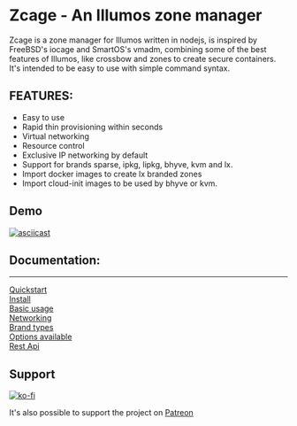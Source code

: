 # Zcage - An Illumos zone manager

Zcage is a zone manager for Illumos written in nodejs, is inspired by FreeBSD's 
iocage and SmartOS's vmadm, combining some of the best features of Illumos, like
crossbow and zones to create secure containers.  
It's intended to be easy to use with simple command syntax. 
  
  
## FEATURES:

* Easy to use
* Rapid thin provisioning within seconds
* Virtual networking
* Resource control
* Exclusive IP networking by default
* Support for brands sparse, ipkg, lipkg, bhyve, kvm and lx.
* Import docker images to create lx branded zones
* Import cloud-init images to be used by bhyve or kvm.

##  Demo

[![asciicast](https://asciinema.org/a/230321.svg)](https://asciinema.org/a/230321)
  

## Documentation:
--------------
   [Quickstart](https://github.com/cneira/zcage/blob/master/docs/quickstart.md)  
   [Install](https://github.com/cneira/zcage/blob/master/docs/install.md)  
   [Basic usage](https://github.com/cneira/zcage/blob/master/docs/basic-use.md)  
   [Networking](https://github.com/cneira/zcage/blob/master/docs/networking.md)  
   [Brand types](https://github.com/cneira/zcage/blob/master/docs/brand-types.md)  
   [Options available](https://github.com/cneira/zcage/blob/master/docs/Options.md)    
   [Rest Api](https://documenter.getpostman.com/view/7074848/S1EWPEso)

## Support

[![ko-fi](https://www.ko-fi.com/img/githubbutton_sm.svg)](https://ko-fi.com/J3J4YM9U)

It's also possible to support the project on [Patreon](https://www.patreon.com/neirac)
